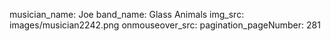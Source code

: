 musician_name: Joe
band_name: Glass Animals
img_src: images/musician2242.png
onmouseover_src: 
pagination_pageNumber: 281